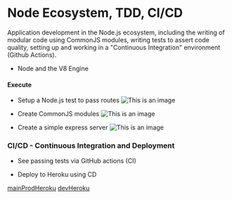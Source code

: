 # Node Ecosystem, TDD, CI/CD

Application development in the Node.js ecosystem, including the writing of modular code using CommonJS modules, writing tests to assert code quality, setting up and working in a "Continuous Integration"  environment (Github Actions).

- Node and the V8 Engine

#### Execute

- Setup a Node.js test to pass routes
![This is an image](https://myoctocat.com/assets/images/base-octocat.svg)



- Create CommonJS modules
![This is an image](https://myoctocat.com/assets/images/base-octocat.svg)



- Create a simple express server
![This is an image](https://myoctocat.com/assets/images/base-octocat.svg)


### CI/CD - Continuous Integration and Deployment
- See passing tests via GitHub actions (CI)


- Deploy to Heroku using CD

[mainProdHeroku](https://von-server-deploy-prod.herokuapp.com/data)
[devHeroku](https://von-server-deploy-dev.herokuapp.com/data)
